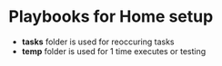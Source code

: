 # Playbooks for Home setup
- **tasks** folder is used for reoccuring tasks 
- **temp** folder is used for 1 time executes or testing

